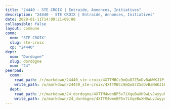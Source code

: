 ```yaml
---
title: "24440 - STE CROIX | Entraide, Annonces, Initiatives"
description: "24440 - STE CROIX | Entraide, Annonces, Initiatives"
date: 2020-01-11T14:09:21+09:00
collapsible: false
layout: commune
comm:
  nom: "STE CROIX"
  slug: ste-croix
  cp: "24440"
dept:
  nom: "Dordogne"
  slug: dordogne
  num: "24"
peerpad:
  comm:
    read_path: /r/markdown/24440_ste-croix/4XTTMBCc9mQu87Z5oDvBaNWKJ1Pi3JbZWn795ATipvBwP4Gt5
    write_path: /w/markdown/24440_ste-croix/4XTTMBCc9mQu87Z5oDvBaNWKJ1Pi3JbZWn795ATipvBwP4Gt5-K3TgUbaWXhMiAT2xAe5HXfNwuaTqvT5nX2JZSGbvtooLBH3mfsKUUb3Wk9guAQu8wxq8rALcFoD1S9SK6jvuCcfWrZNkf3APcSSZyYJdNfb6v9pyzyNqbBJdgybUnt14MiNTBeGV
  dept:
    read_path: /r/markdown/24_dordogne/4XTTM4wenBP5v7iXqeBwXH9wLvJwyyuNKzLxRyGzSZXmCuzgg
    write_path: /w/markdown/24_dordogne/4XTTM4wenBP5v7iXqeBwXH9wLvJwyyuNKzLxRyGzSZXmCuzgg-K3TgUusQQUSAmJPXozCTSBeqjqksxkVWGVxtHwEFrs5RuocQr8weKG2oQg7MVeg2F9Hhv7ggtBiBU8D9pdXEPa9M67VU3BzgAG9BCtQw3VY3Xcxk2YSegk3iUXMkpicGxxJr7mWp
---
```


